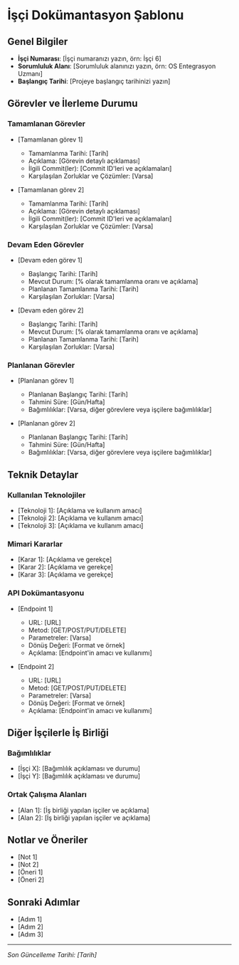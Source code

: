 # İşçi Dokümantasyon Şablonu

## Genel Bilgiler
- **İşçi Numarası**: [İşçi numaranızı yazın, örn: İşçi 6]
- **Sorumluluk Alanı**: [Sorumluluk alanınızı yazın, örn: OS Entegrasyon Uzmanı]
- **Başlangıç Tarihi**: [Projeye başlangıç tarihinizi yazın]

## Görevler ve İlerleme Durumu

### Tamamlanan Görevler
- [Tamamlanan görev 1]
  - Tamamlanma Tarihi: [Tarih]
  - Açıklama: [Görevin detaylı açıklaması]
  - İlgili Commit(ler): [Commit ID'leri ve açıklamaları]
  - Karşılaşılan Zorluklar ve Çözümler: [Varsa]

- [Tamamlanan görev 2]
  - Tamamlanma Tarihi: [Tarih]
  - Açıklama: [Görevin detaylı açıklaması]
  - İlgili Commit(ler): [Commit ID'leri ve açıklamaları]
  - Karşılaşılan Zorluklar ve Çözümler: [Varsa]

### Devam Eden Görevler
- [Devam eden görev 1]
  - Başlangıç Tarihi: [Tarih]
  - Mevcut Durum: [% olarak tamamlanma oranı ve açıklama]
  - Planlanan Tamamlanma Tarihi: [Tarih]
  - Karşılaşılan Zorluklar: [Varsa]

- [Devam eden görev 2]
  - Başlangıç Tarihi: [Tarih]
  - Mevcut Durum: [% olarak tamamlanma oranı ve açıklama]
  - Planlanan Tamamlanma Tarihi: [Tarih]
  - Karşılaşılan Zorluklar: [Varsa]

### Planlanan Görevler
- [Planlanan görev 1]
  - Planlanan Başlangıç Tarihi: [Tarih]
  - Tahmini Süre: [Gün/Hafta]
  - Bağımlılıklar: [Varsa, diğer görevlere veya işçilere bağımlılıklar]

- [Planlanan görev 2]
  - Planlanan Başlangıç Tarihi: [Tarih]
  - Tahmini Süre: [Gün/Hafta]
  - Bağımlılıklar: [Varsa, diğer görevlere veya işçilere bağımlılıklar]

## Teknik Detaylar

### Kullanılan Teknolojiler
- [Teknoloji 1]: [Açıklama ve kullanım amacı]
- [Teknoloji 2]: [Açıklama ve kullanım amacı]
- [Teknoloji 3]: [Açıklama ve kullanım amacı]

### Mimari Kararlar
- [Karar 1]: [Açıklama ve gerekçe]
- [Karar 2]: [Açıklama ve gerekçe]
- [Karar 3]: [Açıklama ve gerekçe]

### API Dokümantasyonu
- [Endpoint 1]
  - URL: [URL]
  - Metod: [GET/POST/PUT/DELETE]
  - Parametreler: [Varsa]
  - Dönüş Değeri: [Format ve örnek]
  - Açıklama: [Endpoint'in amacı ve kullanımı]

- [Endpoint 2]
  - URL: [URL]
  - Metod: [GET/POST/PUT/DELETE]
  - Parametreler: [Varsa]
  - Dönüş Değeri: [Format ve örnek]
  - Açıklama: [Endpoint'in amacı ve kullanımı]

## Diğer İşçilerle İş Birliği

### Bağımlılıklar
- [İşçi X]: [Bağımlılık açıklaması ve durumu]
- [İşçi Y]: [Bağımlılık açıklaması ve durumu]

### Ortak Çalışma Alanları
- [Alan 1]: [İş birliği yapılan işçiler ve açıklama]
- [Alan 2]: [İş birliği yapılan işçiler ve açıklama]

## Notlar ve Öneriler
- [Not 1]
- [Not 2]
- [Öneri 1]
- [Öneri 2]

## Sonraki Adımlar
- [Adım 1]
- [Adım 2]
- [Adım 3]

---

*Son Güncelleme Tarihi: [Tarih]*
